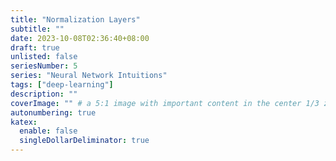 ```yaml
---
title: "Normalization Layers"
subtitle: ""
date: 2023-10-08T02:36:40+08:00
draft: true
unlisted: false
seriesNumber: 5
series: "Neural Network Intuitions"
tags: ["deep-learning"]
description: ""
coverImage: "" # a 5:1 image with important content in the center 1/3 zone for best effect
autonumbering: true
katex:
  enable: false
  singleDollarDeliminator: true
---
```

